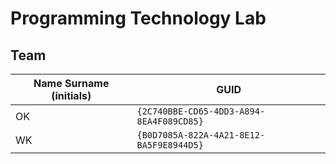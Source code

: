 # Programming Technology Lab

## Team

| Name Surname (initials) | GUID                                     |
| ----------------------- | ---------------------------------------- |
| OK                      | `{2C740BBE-CD65-4DD3-A894-8EA4F089CD85}` |
| WK                      | `{B0D7085A-822A-4A21-8E12-BA5F9E8944D5}` |
